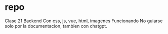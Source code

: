 # repo
Clase 21 
Backend
Con css, js, vue, html, imagenes
Funcionando
No guiarse solo por la documentacion, tambien con chatgpt.
